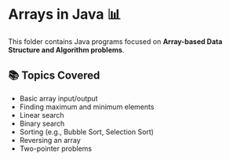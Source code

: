 # Arrays in Java 📊

This folder contains Java programs focused on **Array-based Data Structure and Algorithm problems**.

## 📚 Topics Covered
- Basic array input/output
- Finding maximum and minimum elements
- Linear search
- Binary search
- Sorting (e.g., Bubble Sort, Selection Sort)
- Reversing an array
- Two-pointer problems
